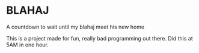 # BLAHAJ
A countdown to wait until my blahaj meet his new home

This is a project made for fun, really bad programming out there. Did this at 5AM in one hour.
